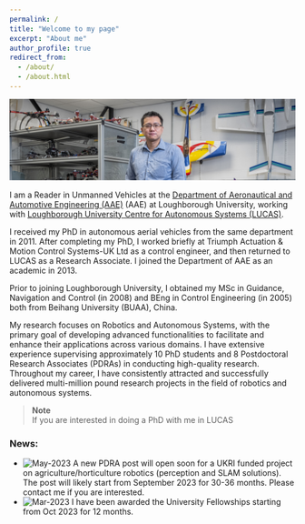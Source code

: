 ```yaml
---
permalink: /
title: "Welcome to my page"
excerpt: "About me"
author_profile: true
redirect_from: 
  - /about/
  - /about.html
---
```


![image](/images/D5286-03.jpg)

I am a Reader in Unmanned Vehicles at the [Department of Aeronautical and Automotive Engineering (AAE)](https://www.lboro.ac.uk/departments/aae/) (AAE) at Loughborough University, working with [Loughborough University Centre for Autonomous Systems (LUCAS)](https://sites.google.com/a/lucasresearch.co.uk/lucas-research/home).

I received my PhD in autonomous aerial vehicles from the same department in 2011. After completing my PhD,  I worked briefly at Triumph Actuation & Motion Control Systems-UK Ltd as a control engineer, and then returned to LUCAS as a Research Associate. I joined the Department of AAE as an academic in 2013. 

Prior to joining Loughborough University, I obtained my MSc in Guidance, Navigation and Control (in 2008) and BEng in Control Engineering (in 2005) both from Beihang University (BUAA), China. 

My research focuses on Robotics and Autonomous Systems, with the primary goal of developing advanced functionalities to facilitate and enhance their applications across various domains. I have extensive experience supervising approximately 10 PhD students and 8 Postdoctoral Research Associates (PDRAs) in conducting high-quality research. Throughout my career, I have consistently attracted and successfully delivered multi-million pound research projects in the field of robotics and autonomous systems.

> **Note** <br>
> If you are interested in doing a PhD with me in LUCAS

[//]: # (* Application domain: Smart farming, CBRN defence, Infrastructure inspection, Intelligent mobility)


### News: 
- <img src="https://img.shields.io/badge/May-2023-lightgrey" alt = "May-2023" align="top"> A new PDRA post will open soon for a UKRI funded project on agriculture/horticulture robotics (perception and SLAM solutions). The post will likely start from September 2023 for 30-36 months. Please contact me if you are interested. 
- <img src="https://img.shields.io/badge/Mar-2023-lightgrey" alt = "Mar-2023" align="top"> I have been awarded the University Fellowships starting from Oct 2023 for 12 months.

